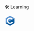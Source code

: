 🛠 Learning

<img src="https://raw.githubusercontent.com/devicons/devicon/master/icons/c/c-original.svg" alt="c" width="33" height="33"/> 




  
